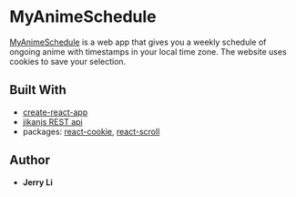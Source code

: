 # MyAnimeSchedule
[MyAnimeSchedule](https://jerry7i.github.io/my-anime-schedule/) is a web app that gives you a weekly schedule of ongoing anime with timestamps in your local time zone. The website uses cookies to save your selection.

## Built With
- [create-react-app](https://github.com/facebook/create-react-app)
- [jikanjs REST api](https://jikan.docs.apiary.io/#)
- packages: [react-cookie](https://www.npmjs.com/package/react-cookie), [react-scroll](https://www.npmjs.com/package/react-scroll)

## Author
- **Jerry Li**